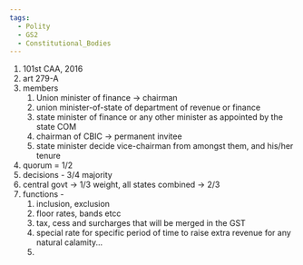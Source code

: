 ```yaml
---
tags:
  - Polity
  - GS2
  - Constitutional_Bodies
---
```

1. 101st CAA, 2016
2. art 279-A
3. members  
	1. Union minister of finance -> chairman
	2. union minister-of-state of department of revenue or finance
	3. state minister of finance or any other minister as appointed by the state COM
	4. chairman of CBIC -> permanent invitee
	5. state minister decide vice-chairman from amongst them, and his/her tenure
4. quorum = 1/2
5. decisions - 3/4 majority
6. central govt -> 1/3 weight, all states combined -> 2/3
7. functions - 
	1. inclusion, exclusion
	2. floor rates, bands etcc
	3. tax, cess and surcharges that will be merged in the GST
	4. special rate for specific period of time to raise extra revenue for any natural calamity...
	5. 

